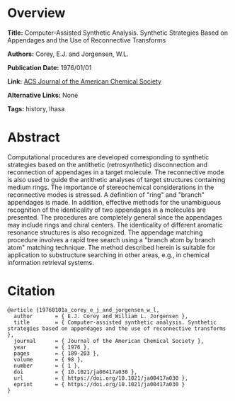 # Overview
**Title:**
Computer-Assisted Synthetic Analysis. Synthetic Strategies Based on Appendages and the Use of Reconnective Transforms

**Authors:**
Corey, E.J. and Jorgensen, W.L.

**Publication Date:**
1976/01/01

**Link:**
[ACS Journal of the American Chemical Society](https://pubs.acs.org/doi/10.1021/ja00417a030)

**Alternative Links:**
None

**Tags:**
history, lhasa


# Abstract
Computational procedures are developed corresponding to synthetic strategies based on the antithetic (retrosynthetic) disconnection and reconnection of appendages in a target molecule.
The reconnective mode is also used to guide the antithetic analyses of target structures containing medium rings.
The importance of stereochemical considerations in the reconnective modes is stressed.
A definition of "ring" and "branch" appendages is made.
In addition, effective methods for the unambiguous recognition of the identicality of two appendages in a molecules are presented.
The procedures are completely general since the appendages may include rings and chiral centers.
The identicality of different aromatic resonance structures is also recognized.
The appendage matching procedure involves a rapid tree search using a "branch atom by branch atom" matching technique.
The method described herein is suitable for application to substructure searching in other areas, e.g., in chemical information retrieval systems.


# Citation
```
@article {19760101a_corey_e_j_and_jorgensen_w_l,
  author       = { E.J. Corey and William L. Jorgensen },
  title        = { Computer-assisted synthetic analysis. Synthetic strategies based on appendages and the use of reconnective transforms },
  journal      = { Journal of the American Chemical Society },
  year         = { 1976 },
  pages        = { 189-203 },
  volume       = { 98 },
  number       = { 1 },
  doi          = { 10.1021/ja00417a030 },
  url          = { https://doi.org/10.1021/ja00417a030 },
  eprint       = { https://doi.org/10.1021/ja00417a030 }
}
```
